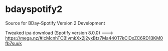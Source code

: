 # bdayspotify2
Source for BDay-Spotify Version 2 Development

Tweaked ipa download (Spotify version 8.0.0) ---> https://mega.nz/#!cMcnhTCB!vmkXx2j2yxBtz7Ma440T7kClDxZC6RD13KM0fb7suuk

